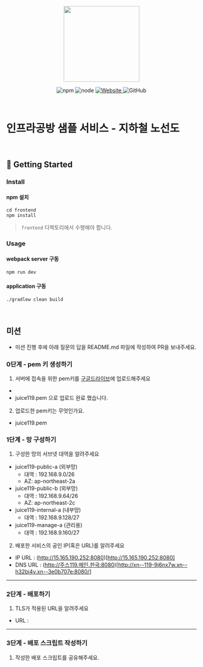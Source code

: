 <p align="center">
    <img width="200px;" src="https://raw.githubusercontent.com/woowacourse/atdd-subway-admin-frontend/master/images/main_logo.png"/>
</p>
<p align="center">
  <img alt="npm" src="https://img.shields.io/badge/npm-%3E%3D%205.5.0-blue">
  <img alt="node" src="https://img.shields.io/badge/node-%3E%3D%209.3.0-blue">
  <a href="https://edu.nextstep.camp/c/R89PYi5H" alt="nextstep atdd">
    <img alt="Website" src="https://img.shields.io/website?url=https%3A%2F%2Fedu.nextstep.camp%2Fc%2FR89PYi5H">
  </a>
  <img alt="GitHub" src="https://img.shields.io/github/license/next-step/atdd-subway-service">
</p>

<br>

# 인프라공방 샘플 서비스 - 지하철 노선도

<br>

## 🚀 Getting Started

### Install
#### npm 설치
```
cd frontend
npm install
```
> `frontend` 디렉토리에서 수행해야 합니다.

### Usage
#### webpack server 구동
```
npm run dev
```
#### application 구동
```
./gradlew clean build
```
<br>

## 미션

* 미션 진행 후에 아래 질문의 답을 README.md 파일에 작성하여 PR을 보내주세요.

### 0단계 - pem 키 생성하기

1. 서버에 접속을 위한 pem키를 [구글드라이브](https://drive.google.com/drive/folders/1dZiCUwNeH1LMglp8dyTqqsL1b2yBnzd1?usp=sharing)에 업로드해주세요
- 
- juice119.pem 으로 업로드 완료 했습니다.

2. 업로드한 pem키는 무엇인가요.
- juice119.pem

### 1단계 - 망 구성하기
1. 구성한 망의 서브넷 대역을 알려주세요

- juice119-public-a (외부망)
  - 대역 : 192.168.9.0/26
  - AZ: ap-northeast-2a
- juice119-public-b (외부망)
  - 대역 : 192.168.9.64/26
  - AZ: ap-northeast-2c
- juice119-internal-a (내부망)
    - 대역 : 192.168.9.128/27
- juice119-manage-a (관리용)
    - 대역 : 192.168.9.160/27

2. 배포한 서비스의 공인 IP(혹은 URL)를 알려주세요

- IP URL : (http://15.165.190.252:8080)[http://15.165.190.252:8080]
- DNS URL : (http://주스119.메인.한국:8080)[http://xn--119-9j6nx7w.xn--h32bi4v.xn--3e0b707e:8080/]

 

---

### 2단계 - 배포하기
1. TLS가 적용된 URL을 알려주세요

- URL : 

---

### 3단계 - 배포 스크립트 작성하기

1. 작성한 배포 스크립트를 공유해주세요.



